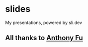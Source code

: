 # slides
My presentations, powered by sli.dev

## All thanks to [Anthony Fu](https://github.com/antfu)
